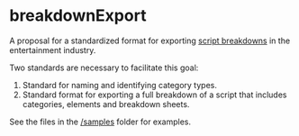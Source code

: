 # breakdownExport
A proposal for a standardized format for exporting [script breakdowns](https://en.wikipedia.org/wiki/Script_breakdown) in the entertainment industry.

Two standards are necessary to facilitate this goal:

1) Standard for naming and identifying category types.
2) Standard format for exporting a full breakdown of a script that includes categories, elements and breakdown sheets.

See the files in the [/samples](https://github.com/thinkcrew/breakdownExport/tree/master/samples) folder for examples.
